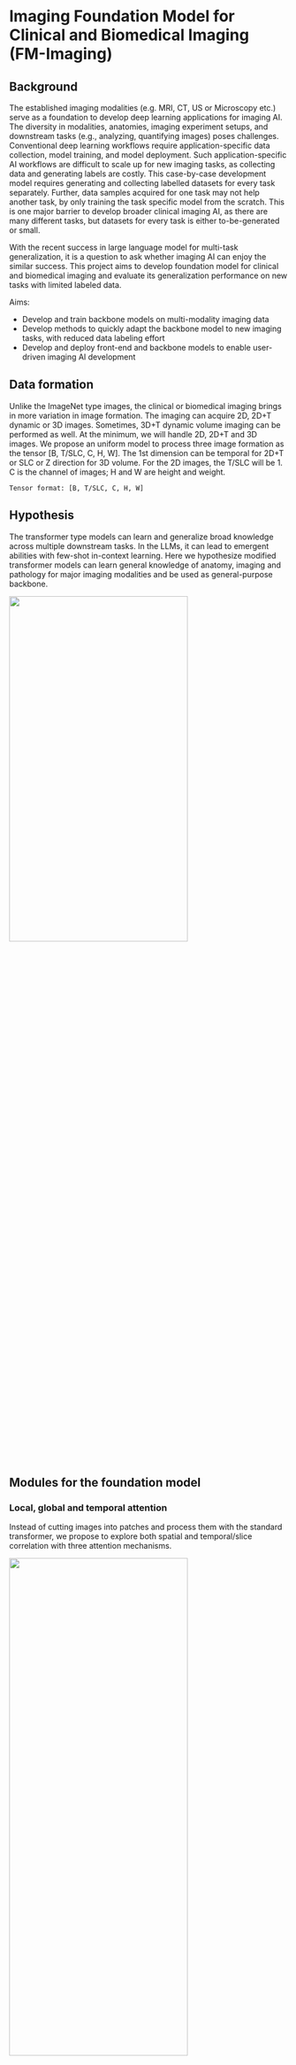 # Imaging Foundation Model for Clinical and Biomedical Imaging (FM-Imaging)

## Background

The established imaging modalities (e.g. MRI, CT, US or Microscopy etc.) serve as a foundation to develop deep learning applications for imaging AI. The diversity in modalities, anatomies, imaging experiment setups, and downstream tasks (e.g., analyzing, quantifying images) poses challenges. Conventional deep learning workflows require application-specific data collection, model training, and model deployment. Such application-specific AI workflows are difficult to scale up for new imaging tasks, as collecting data and generating labels are costly. This case-by-case development model requires generating and collecting labelled datasets for every task separately. Further, data samples acquired for one task may not help another task, by only training the task specific model from the scratch. This is one major barrier to develop broader clinical imaging AI, as there are many different tasks, but datasets for every task is either to-be-generated or small. 

With the recent success in large language model for multi-task generalization, it is a question to ask whether imaging AI can enjoy the similar success. This project aims to develop foundation model for clinical and biomedical imaging and evaluate its generalization performance on new tasks with limited labeled data.

Aims:

- Develop and train backbone models on multi-modality imaging data
- Develop methods to quickly adapt the backbone model to new imaging tasks, with reduced data labeling effort
- Develop and deploy front-end and backbone models to enable user-driven imaging AI development

## Data formation

Unlike the ImageNet type images, the clinical or biomedical imaging brings in more variation in image formation. The imaging can acquire 2D, 2D+T dynamic or 3D images. Sometimes, 3D+T dynamic volume imaging can be performed as well. At the minimum, we will handle 2D, 2D+T and 3D images. We propose an uniform model to process three image formation as the tensor [B, T/SLC, C, H, W]. The 1st dimension can be temporal for 2D+T or SLC or Z direction for 3D volume. For the 2D images, the T/SLC will be 1. C is the channel of images; H and W are height and weight.

```
Tensor format: [B, T/SLC, C, H, W]
```

## Hypothesis

The transformer type models can learn and generalize broad knowledge across multiple downstream tasks. In the LLMs, it can lead to emergent abilities with few-shot in-context learning. Here we hypothesize modified transformer models can learn general knowledge of anatomy, imaging and pathology for major imaging modalities and be used as general-purpose backbone.

<img src="./doc/images/background.JPG"  width="80%" height="40%">

## Modules for the foundation model

### Local, global and temporal attention

Instead of cutting images into patches and process them with the standard transformer, we propose to explore both spatial and temporal/slice correlation with three attention mechanisms. 

<img src="./doc/images/stcnnt_illustration.JPG"  width="80%" height="48%">

**Local spatial attention (L)** 
As shown by the red dots, local attention is computed by using the neighboring pixels in images or feature maps. The feature vectors at all red locations (key and values, K and V) are compared to the yellow vector (Q, query) to compute the attention coefficients. The attention outputs for yellow pixel is a weighted sum of value vectors.This is the same operation as the [swin transformer](https://arxiv.org/abs/2103.14030).

**Global spatial attention (G)**
While the local attention only explores neighboring pixels, global attention looks at more remote pixels for correlation. This will help model learn global information over large field-of-view. In the global attention, the blue vectors serve as K and V. The yellow vector, as Q, will compute its attention to K vectors. 

ref [here](https://ai.googleblog.com/2022/09/a-multi-axis-approach-for-vision.html).

**Conv vs. Linear**
To implement local and global attention, linear Q/K/V parameter matrixes can be utilized in the attention mechanism:

$$Q = W_q F, K = W_k F, V = W_v F$$

where the parameter matrixes are $W_q, W_k, W_v$. $F$ is the flattened feature vectors.

The computation increases quadratically as the number of pixels in the attention window. However, the patch size cannot be too small (otherwise, all pixels in a window can be too similar and attention will not be effective).

Alternatively, we can parameterize the Q/K/V computation with convolution:

$$Q = {CONV}_q (F), K = {CONV}_k (F), V = {CONV}_v (F)$$

Here $CONV$ is the convolution over [C, H, W] for the pixels in the window and $F$ is the un-flattened feature maps.

Compare to the linear matrixes, the $CONV$ keeps the inductive bias and significantly reduce the computational cost. For the global attention, this is equivalent to dilated convolution.

**Temporal attention (T)**
The temporal or slice correlation is explored by computing the temporal attention. Given $T$ images or feature maps in a tensor $[B, T, C, H, W]$, the attention is computed between each $[C, H, W]$ array, resulting to a $T \times T$ attention matrix. Given the very high number of pixels in feature maps, the $CONV$ is used to compute $Q/K/V$.

These **L, G, T** attention mechanisms are implemented as **Attention** modules.

###Cell

After implementing each attention module, a **Cell** is defined as one **Attention** module with the **mixer**. Given an input tensor $[B, T, C_{in}, H, W]$, a Cell transforms the input tensor and produce another tensor $[B, T, C_{out}, H, W]$.

<img src="./doc/images/Cell.JPG"  width="80%" height="60%">

Two cell architectures are implemented: **sequential** and **parallel**.

ref for parallel: [here](https://arxiv.org/abs/2302.05442). 

Different $Norm$ operations are supported: 

| Norm | Description |
| ----------- | ----------- |
| LayerNorm | normalize over [C, H, W] |
| BatchNorm 2D | normalize over [H, W], B*T are batch dimension |
| BatchNorm 3D | normalize over [T, H, W] |
| InstanceNorm 2D | normalize over [H, W]|
| InstanceNorm 3D | normalize over [T, H, W]|

Except the layernorm, all other norms support variable sized images, when using with the $CONV$ in attention layers.

The $Mixer$ is implemented as convolution 2D operations, along the $[C, H, W]$:

```
self.mlp = nn.Sequential(
                Conv2DExt(C_out, 4*C_out, kernel_size=kernel_size, stride=stride, padding=padding, bias=True),
                nn.GELU(),
                Conv2DExt(4*C_out, C_out, kernel_size=kernel_size, stride=stride, padding=padding, bias=True),
                nn.Dropout(dropout_p),
            )
```

User can specify whether a cell has mixer or not.

Overall, we name the spatial-temporal CNN transformers as **ST-CNNT**.

###Block
A block is a stack of cells. For example, a block with local, global and temporal attentions can be built as:

![Block with three attentions](./doc/images/Block.JPG)

This block is coded as the block string "L1G1T1". The letter "L", "G" or "T" means an attention layer. "1" means the mixer is added on top of the attention mechanism. As an example, "L0L1G0G1T1" means a block with 5 attention layers. Mixers are not added to the first and third attentions, but added after the second and fourth attentions. The last cell is a temporal attention with its mixer added.

This block string method gives a good amount of flexibility to assemble and test different attention configurations. Depending on the image resolutions and number of feature maps, different blocks in a model can have different attention configuration.

## Backbone models
How to put together attention modules to make a model? How many attentions will we need? In what architecture? 

In the LLMs, the stack of attentions proves to be very effective. For imaging, previous researches had explored similar architecture (e.g. [3B swin v2](https://arxiv.org/abs/2111.09883) and [20B ViT](https://arxiv.org/abs/2302.05442)). With our intention to combine convolution back into the transformer and to utilize the inductive bias, we should explore different architectures.

###ST-CNNT U-Net

The U-net architecture is enhanced with ST-CNNT cells. 

![stcnnt_unet](./doc/images/stcnnt_Unet.JPG)

Here every resolution stage includes one block containing multiple cells. Model can specify number of feature maps at each resolution stage. The [Unet with attention](https://arxiv.org/abs/1804.03999) is implemented here. Downsample and upsample are implemented with interpolation.

The attention in unet is added to gate the feature map in lower resolution level to guide the higher resolution.

![attention_in_unet](./doc/images/Attention_in_Unet.JPG)

###ST-CNNT HR-Net

This network is modified from the [high-resolution architecture](https://www.microsoft.com/en-us/research/blog/high-resolution-network-a-universal-neural-architecture-for-visual-recognition/).


![stcnnt_hrnet](./doc/images/stcnnt_HRNet.JPG)

The network is defined as levels and stages. Every block is numbered by its level and stage indexes (starting from 0). The downsample and upsample modules are added to link different blocks. Different up/downsample modules are implemented, with TLG attentions or 1x1 CONV. Bilinear interpolation is used to alter spatial resolution.

After the fusion stage, the model will output per-level tensors and the aggregated tensor. 

###ST-CNNT LLM

As a baseline, the stack of blocks serves as an architecture comparable to LLMs. The difference is the non-causal attention is used in all blocks.